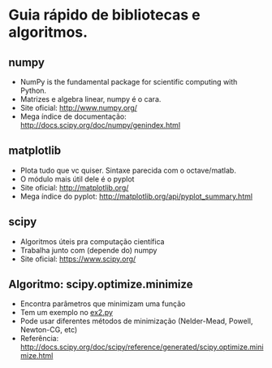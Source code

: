 # Guia rápido de bibliotecas e algoritmos.

## numpy

* NumPy is the fundamental package for scientific computing with Python.
* Matrizes e algebra linear, numpy é o cara.
* Site oficial: http://www.numpy.org/
* Mega índice de documentação: http://docs.scipy.org/doc/numpy/genindex.html

## matplotlib

* Plota tudo que vc quiser. Sintaxe parecida com o octave/matlab.
* O módulo mais útil dele é o pyplot
* Site oficial: http://matplotlib.org/
* Mega índice do pyplot: http://matplotlib.org/api/pyplot_summary.html

## scipy

* Algoritmos úteis pra computação científica
* Trabalha junto com (depende do) numpy
* Site oficial: https://www.scipy.org/

## Algoritmo: scipy.optimize.minimize

* Encontra parâmetros que minimizam uma função
* Tem um exemplo no [ex2.py](mlex2/ex2.py)
* Pode usar diferentes métodos de minimização (Nelder-Mead, Powell, Newton-CG, etc)
* Referência: http://docs.scipy.org/doc/scipy/reference/generated/scipy.optimize.minimize.html
